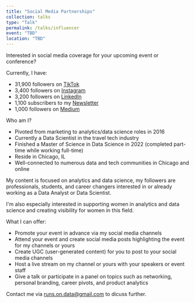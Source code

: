 ```yaml
---
title: "Social Media Partnerships"
collection: talks
type: "Talk"
permalink: /talks/influencer
event: "TBD"
location: "TBD"
---
```


Interested in social media coverage for your upcoming event or conference? 

Currently, I have: 
- 31,900 followers on [TikTok](https://www.tiktok.com/@data_storyteller)
- 3,400 followers on [Instagram](https://www.instagram.com/data.story.teller)
- 3,200 followers on [LinkedIn](https://www.linkedin.com/in/magwolff/)
- 1,100 subscribers to my [Newsletter](https://datastoryteller.substack.com/)
- 1,000 followers on [Medium](https://data-storyteller.medium.com/)

Who am I?
- Pivoted from marketing to analytics/data science roles in 2016
- Currently a Data Scientist in the travel tech industry
- Finished a Master of Science in Data Science in 2022 (completed part-time while working full-time)
- Reside in Chicago, IL
- Well-connected to numerous data and tech communities in Chicago and online

My content is focused on analytics and data science, my followers are professionals, students, and career changers interested in or already working as a Data Analyst or Data Scientist. 

I'm also especially interested in supporting women in analytics and data science and creating visibility for women in this field. 

What I can offer: 
- Promote your event in advance via my social media channels 
- Attend your event and create social media posts highlighting the event for my channels or yours 
- Create UGC (user-generated content) for you to post to your social media channels  
- Host a live stream on my channel or yours with your speakers or event staff
- Give a talk or participate in a panel on topics such as networking, personal branding, career pivots, and product analytics

Contact me via [runs.on.data@gmail.com](mailto:runs.on.data@gmail.com) to dicuss further. 
